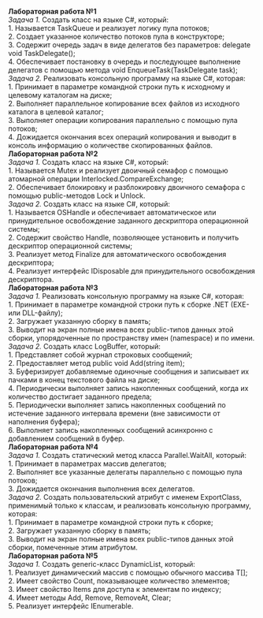 <b>Лабораторная работа №1</b>
<br />
<i>Задача 1.</i>
Создать класс на языке C#, который: 
<br />1. Называется TaskQueue и реализует логику пула потоков;
<br />2. Создает указанное количество потоков пула в конструкторе;
<br />3. Содержит очередь задач в виде делегатов без параметров:
delegate void TaskDelegate();
<br />4. Обеспечивает постановку в очередь и последующее выполнение делегатов с помощью метода 
void EnqueueTask(TaskDelegate task);
<br />
<i>Задача 2.</i>
Реализовать консольную программу на языке C#, которая: 
<br />1. Принимает в параметре командной строки путь к исходному и целевому каталогам на диске;
<br />2. Выполняет параллельное копирование всех файлов из исходного  каталога в целевой каталог;
<br />3. Выполняет операции копирования параллельно с помощью пула потоков;
<br />4. Дожидается окончания всех операций копирования и выводит в консоль информацию о количестве скопированных файлов.
<br />
<b>Лабораторная работа №2</b>
<br />
<i>Задача 1.</i>
Создать класс на языке C#, который:
<br />1. Называется Mutex и реализует двоичный семафор с помощью атомарной операции Interlocked.CompareExchange;
<br />2. Обеспечивает блокировку и разблокировку двоичного семафора с помощью public-методов Lock и Unlock.
<br />
<i>Задача 2.</i>
Создать класс на языке C#, который:
<br />1. Называется OSHandle и обеспечивает автоматическое или принудительное освобождение заданного дескриптора операционной системы;
<br />2. Содержит свойство Handle, позволяющее установить и получить дескриптор операционной системы;
<br />3. Реализует метод Finalize для автоматического освобождения дескриптора;
<br />4. Реализует интерфейс IDisposable для принудительного освобождения дескриптора.
<br />
<b>Лабораторная работа №3</b>
<br />
<i>Задача 1.</i>
Реализовать консольную программу на языке C#, которая:
<br />1. Принимает в параметре командной строки путь к сборке .NET
(EXE- или DLL-файлу);
<br />2. Загружает указанную сборку в память;
<br />3. Выводит на экран полные имена всех public-типов данных этой
сборки, упорядоченные по пространству имен (namespace) и по
имени.
<br />
<i>Задача 2.</i>
Создать класс LogBuffer, который:
<br />1. Представляет собой журнал строковых сообщений;
<br />2. Предоставляет метод public void Add(string item);
<br />3. Буферизирует добавляемые одиночные сообщения и записывает
их пачками в конец текстового файла на диске;
<br />4. Периодически выполняет запись накопленных сообщений, когда
их количество достигает заданного предела;
<br />5. Периодически выполняет запись накопленных сообщений по
истечение заданного интервала времени (вне зависимости от
наполнения буфера);
<br />6. Выполняет запись накопленных сообщений асинхронно с
добавлением сообщений в буфер.
<br />
<b>Лабораторная работа №4</b>
<br />
<i>Задача 1.</i>
Создать статический метод класса Parallel.WaitAll, который:
<br />1. Принимает в параметрах массив делегатов;
<br />2. Выполняет все указанные делегаты параллельно с помощью пула потоков;
<br />3. Дожидается окончания выполнения всех делегатов.
<br />
<i>Задача 2.</i>
Создать пользовательский атрибут с именем ExportClass, применимый только к классам, и реализовать
консольную программу, которая:
<br />1. Принимает в параметре командной строки путь к сборке;
<br />2. Загружает указанную сборку в память;
<br />3. Выводит на экран полные имена всех public-типов данных этой
сборки, помеченные этим атрибутом.
<br />
<b>Лабораторная работа №5</b>
<br />
<i>Задача 1.</i>
Создать generic-класс DynamicList<T>, который:
<br />1. Реализует динамический массив с помощью обычного массива T[];
<br />2. Имеет свойство Count, показывающее количество элементов;
<br />3. Имеет свойство Items для доступа к элементам по индексу;
<br />4. Имеет методы Add, Remove, RemoveAt, Clear;
<br />5. Реализует интерфейс IEnumerable<T>.
